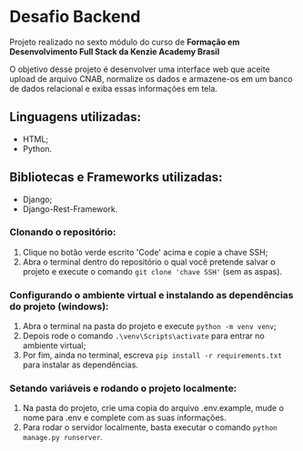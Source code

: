 # Desafio Backend
Projeto realizado no sexto módulo do curso de **Formação em Desenvolvimento Full Stack da Kenzie Academy Brasil**

O objetivo desse projeto é desenvolver uma interface web que aceite upload de arquivo CNAB, normalize os dados e armazene-os em um banco de dados relacional e exiba essas informações em tela.

## Linguagens utilizadas:
- HTML;
- Python.

## Bibliotecas e Frameworks utilizadas:
- Django;
- Django-Rest-Framework.

### Clonando o repositório: 
1. Clique no botão verde escrito 'Code' acima e copie a chave SSH;
2. Abra o terminal dentro do repositório o qual você pretende salvar o projeto e execute o comando `git clone 'chave SSH'` (sem as aspas).

### Configurando o ambiente virtual e instalando as dependências do projeto (windows): 
1. Abra o terminal na pasta do projeto e execute `python -m venv venv`;
2. Depois rode o comando `.\venv\Scripts\activate` para entrar no ambiente virtual;
2. Por fim, ainda no terminal, escreva `pip install -r requirements.txt` para instalar as dependências. 

### Setando variáveis e rodando o projeto localmente:
1. Na pasta do projeto, crie uma copia do arquivo .env.example, mude o nome para .env e complete com as suas informações.
2. Para rodar o servidor localmente, basta executar o comando `python manage.py runserver`.
